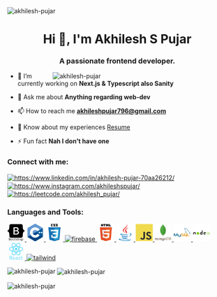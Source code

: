 

<img align ="center" width="50px" src="https://user-images.githubusercontent.com/57571363/221091989-138a889e-07ef-43d1-835d-10c75df501b5.png" alt="akhilesh-pujar" /> </p>



<h1 align="center">Hi 👋, I'm Akhilesh S Pujar</h1>
<h3 align="center">A passionate frontend developer.</h3>

<img align ="right" width="400px" src="https://res.cloudinary.com/practicaldev/image/fetch/s--R5KgC1bh--/c_limit%2Cf_auto%2Cfl_progressive%2Cq_66%2Cw_880/https://dev-to-uploads.s3.amazonaws.com/i/oi2rwsde00xo9ou6jwsl.gif" alt="akhilesh-pujar" /> </p>

- 🔭 I’m currently working on **Next.js & Typescript also Sanity**

- 💬 Ask me about **Anything regarding web-dev**

- 📫 How to reach me **akhileshpujar796@gmail.com**

- 📄 Know about my experiences [Resume](https://drive.google.com/file/d/1FWxitjmNs2MNjV8XEM0SIvLEVRpdIXzZ/view?usp=sharing)

- ⚡ Fun fact **Nah I don't have one**

<h3 align="left">Connect with me:</h3>
<p align="left">
<a href="https://linkedin.com/in/https://www.linkedin.com/in/akhilesh-pujar-70aa26212/" target="blank"><img align="center" src="https://raw.githubusercontent.com/rahuldkjain/github-profile-readme-generator/master/src/images/icons/Social/linked-in-alt.svg" alt="https://www.linkedin.com/in/akhilesh-pujar-70aa26212/" height="30" width="40" /></a>
<a href="https://instagram.com/https://www.instagram.com/akhileshspujar/" target="blank"><img align="center" src="https://raw.githubusercontent.com/rahuldkjain/github-profile-readme-generator/master/src/images/icons/Social/instagram.svg" alt="https://www.instagram.com/akhileshspujar/" height="30" width="40" /></a>
<a href="https://www.leetcode.com/https://leetcode.com/akhilesh_pujar/" target="blank"><img align="center" src="https://raw.githubusercontent.com/rahuldkjain/github-profile-readme-generator/master/src/images/icons/Social/leet-code.svg" alt="https://leetcode.com/akhilesh_pujar/" height="30" width="40" /></a>
</p>

<h3 align="left">Languages and Tools:</h3>
<p align="left"> <a href="https://getbootstrap.com" target="_blank" rel="noreferrer"> <img src="https://raw.githubusercontent.com/devicons/devicon/master/icons/bootstrap/bootstrap-plain-wordmark.svg" alt="bootstrap" width="40" height="40"/> </a> <a href="https://www.w3schools.com/cpp/" target="_blank" rel="noreferrer"> <img src="https://raw.githubusercontent.com/devicons/devicon/master/icons/cplusplus/cplusplus-original.svg" alt="cplusplus" width="40" height="40"/> </a> <a href="https://www.w3schools.com/css/" target="_blank" rel="noreferrer"> <img src="https://raw.githubusercontent.com/devicons/devicon/master/icons/css3/css3-original-wordmark.svg" alt="css3" width="40" height="40"/> </a> <a href="https://firebase.google.com/" target="_blank" rel="noreferrer"> <img src="https://www.vectorlogo.zone/logos/firebase/firebase-icon.svg" alt="firebase" width="40" height="40"/> </a> <a href="https://www.w3.org/html/" target="_blank" rel="noreferrer"> <img src="https://raw.githubusercontent.com/devicons/devicon/master/icons/html5/html5-original-wordmark.svg" alt="html5" width="40" height="40"/> </a> <a href="https://www.java.com" target="_blank" rel="noreferrer"> <img src="https://raw.githubusercontent.com/devicons/devicon/master/icons/java/java-original.svg" alt="java" width="40" height="40"/> </a> <a href="https://developer.mozilla.org/en-US/docs/Web/JavaScript" target="_blank" rel="noreferrer"> <img src="https://raw.githubusercontent.com/devicons/devicon/master/icons/javascript/javascript-original.svg" alt="javascript" width="40" height="40"/> </a> <a href="https://www.mongodb.com/" target="_blank" rel="noreferrer"> <img src="https://raw.githubusercontent.com/devicons/devicon/master/icons/mongodb/mongodb-original-wordmark.svg" alt="mongodb" width="40" height="40"/> </a> <a href="https://www.mysql.com/" target="_blank" rel="noreferrer"> <img src="https://raw.githubusercontent.com/devicons/devicon/master/icons/mysql/mysql-original-wordmark.svg" alt="mysql" width="40" height="40"/> </a> <a href="https://nodejs.org" target="_blank" rel="noreferrer"> <img src="https://raw.githubusercontent.com/devicons/devicon/master/icons/nodejs/nodejs-original-wordmark.svg" alt="nodejs" width="40" height="40"/> </a> <a href="https://reactjs.org/" target="_blank" rel="noreferrer"> <img src="https://raw.githubusercontent.com/devicons/devicon/master/icons/react/react-original-wordmark.svg" alt="react" width="40" height="40"/> </a> <a href="https://tailwindcss.com/" target="_blank" rel="noreferrer"> <img src="https://www.vectorlogo.zone/logos/tailwindcss/tailwindcss-icon.svg" alt="tailwind" width="40" height="40"/> </a> </p>

<p><img align="left" src="https://github-readme-stats.vercel.app/api/top-langs?username=akhilesh-pujar&show_icons=true&locale=en&layout=compact" alt="akhilesh-pujar" /></p>

<p>&nbsp;<img align="center" src="https://github-readme-stats.vercel.app/api?username=akhilesh-pujar&show_icons=true&locale=en" alt="akhilesh-pujar" /></p>

<p><img align="center" src="https://github-readme-streak-stats.herokuapp.com/?user=akhilesh-pujar&" alt="akhilesh-pujar" /></p>
